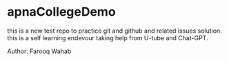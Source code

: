 # apnaCollegeDemo

this is a new test repo
to practice git and github and related issues solution.
this is a self learning endevour taking help from U-tube and Chat-GPT.
<br>

Author: Farooq Wahab
